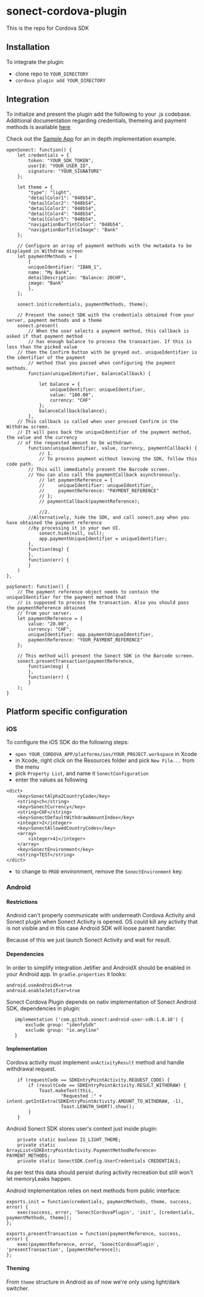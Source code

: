 # sonect-cordova-plugin
This is the repo for Cordova SDK

## Installation
To integrate the plugin: 
- clone repo to `YOUR_DIRECTORY`
- `cordova plugin add YOUR_DIRECTORY`

## Integration
To initialize and present the plugin add the following to your .js codebase. 
Additional documentation regarding credentials, themeing and 
payment methods is available [here](https://github.com/sonect/sonect-sdk-ios)

Check out the [Sample App](https://github.com/sonect/sonect-cordova-testapp) for an in depth implementation example. 

```
openSonect: function() {
    let credentials = {
        token: "YOUR_SDK_TOKEN",
        userId: "YOUR_USER_ID",
        signature: "YOUR_SIGNATURE"
    };

    let theme = {
        "type": "light",
        "detailColor1": "048b54",
        "detailColor2": "048b54",
        "detailColor3": "048b54",
        "detailColor4": "048b54",
        "detailColor5": "048b54",
        "navigationBarTintColor": "048b54",
        "navigationBarTitleImage": "Bank"
    };

    // Configure an array of payment methods with the metadata to be displayed in Withdraw screen
    let paymentMethods = [
        {
        uniqueIdentifier: "IBAN_1",
        name: "My Bank",
        detailDescription: "Balance: 20CHF",
        image: "Bank"
        },
    ];

    sonect.init(credentials, paymentMethods, theme);

    // Present the sonect SDK with the credentials obtained from your server, payment methods and a theme
    sonect.present(
        // When the user selects a payment method, this callback is asked if that payment method
        // has enough balance to process the transaction. If this is less than the picked value
	// then the Confirm button with be greyed out. uniqueIdentifier is the identifier of the payment
        // method that you passed when configuring the payment methods. 
        function(uniqueIdentifier, balanceCallback) {
     
            let balance = {
                uniqueIdentifier: uniqueIdentifier,
                value: "100.00",
                currency: "CHF"
            };
            balanceCallback(balance);
        },
	// This callback is called when user pressed Confirm in the Withdraw screen. 
	// It will pass back the uniqueIdentifier of the payment method, the value and the currency
 	// of the requested amount to be withdrawn. 
        function(uniqueIdentifier, value, currency, paymentCallback) {
            // 1. 
            // To process payment without leaving the SDK, follow this code path. 
	    // This will immediately present the Barcode screen. 
	    // You can also call the paymentCallback asynchronously.
            // let paymentReference = {
            //     uniqueIdentifier: uniqueIdentifier,
            //     paymentReference: "PAYMENT_REFERENCE"
            // };
            // paymentCallback(paymentReference);

            //2. 
	    //Alternatively, hide the SDK, and call sonect.pay when you have obtained the payment reference
	    //by processing it in your own UI. 
            sonect.hide(null, null);
            app.paymentUniqueIdentifier = uniqueIdentifier;
        },
        function(msg) {
        },
        function(err) {
        }
    )
},

paySonect: function() {  
    // The payment reference object needs to contain the uniqueIdentifier for the payment method that
    // is supposed to process the transaction. Also you should pass the paymentReference obtained  
    // from your server. 
    let paymentReference = {
        value: "20.00",
        currency: "CHF",
        uniqueIdentifier: app.paymentUniqueIdentifier,
        paymentReference: "YOUR_PAYMENT_REFERENCE"
    };
  
    // This method will present the Sonect SDK in the Barcode screen. 
    sonect.presentTransaction(paymentReference, 
        function(msg) {
        },
        function(err) {
        }
    );
}
```

## Platform specific configuration
### iOS
To configure the iOS SDK do the following steps: 
- `open YOUR_CORDOVA_APP/platforms/ios/YOUR_PROJECT.workspace` in Xcode
- in Xcode, right click on the Resources folder and pick `New File...` from the menu
- pick `Property List`, and name it `SonectConfiguration`
- enter the values as following
```
<dict>
	<key>SonectAlpha2CountryCode</key>
	<string>ch</string>
	<key>SonectCurrency</key>
	<string>CHF</string>
	<key>SonectDefaultWithdrawAmountIndex</key>
	<integer>2</integer>
	<key>SonectAllowedCountryCodes</key>
	<array>
		<integer>41</integer>
	</array>
	<key>SonectEnvironment</key>
	<string>TEST</string>
</dict>
```
- to change to `PROD` environment, remove the `SonectEnvironment` key. 

### Android
#### Restrictions
Android can't properly communicate with underneath Cordova Activity and Sonect plugin when Sonect Activity is opened. OS could kill any activity that is not visible and in this case Android SDK will loose parent handler.

Because of this we just launch Sonect Activity and wait for result.

#### Dependencies

In order to simplify integration Jetifier and AndroidX should be enabled in your Android app. In `gradle.properties` it looks:

```
android.useAndroidX=true
android.enableJetifier=true
```

Sonect Cordova Plugin depends on nativ implementation of Sonect Android SDK, dependencies in plugin:

```
   implementation ('com.github.sonect:android-user-sdk:1.0.10') {
       exclude group: "idenfySdk"
       exclude group: "io.anyline"
   }
```

#### Implementation

Cordova activity must implement `onActivityResult` method and handle withdrawal request.

```
    if (requestCode == SDKEntryPointActivity.REQUEST_CODE) {
        if (resultCode == SDKEntryPointActivity.RESULT_WITHDRAW) {
            Toast.makeText(this,
                    "Requested :" + intent.getIntExtra(SDKEntryPointActivity.AMOUNT_TO_WITHDRAW, -1),
                    Toast.LENGTH_SHORT).show();
        }
    }
```

Android Sonect SDK stores user's context just inside plugin:

```
    private static boolean IS_LIGHT_THEME;
    private static ArrayList<SDKEntryPointActivity.PaymentMethodReference> PAYMENT_METHODS;
    private static SonectSDK.Config.UserCredentials CREDENTIALS;
```

As per test this data should persist during activity recreation but still won't let memoryLeaks happen.

Android implementation relies on next methods from public interface:

```
exports.init = function(credentials, paymentMethods, theme, success, error) {
    exec(success, error, 'SonectCordovaPlugin', 'init', [credentials, paymentMethods, theme]);
};

exports.presentTransaction = function(paymentReference, success, error) {
    exec(paymentReference, error, 'SonectCordovaPlugin', 'presentTransaction', [paymentReference]);
};
```

#### Theming

From `theme` structure in Android as of now we're only using light/dark switcher.